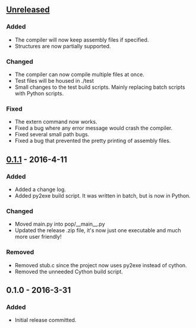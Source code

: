 ## [Unreleased]
### Added
- The compiler will now keep assembly files if specified.
- Structures are now partially supported.

### Changed
- The compiler can now compile multiple files at once.
- Test files will be housed in ./test
- Small changes to the test build scripts. Mainly replacing batch scripts with Python scripts.

### Fixed
- The extern command now works.
- Fixed a bug where any error message would crash the compiler.
- Fixed several small path bugs.
- Fixed a bug that prevented the pretty printing of assembly files.

## [0.1.1] - 2016-4-11
### Added
- Added a change log.
- Added py2exe build script. It was written in batch, but is now in Python.

### Changed
- Moved main.py into pop/\_\_main\_\_.py
- Updated the release .zip file, it's now just one executable and much more user friendly!

### Removed
- Removed stub.c since the project now uses py2exe instead of cython.
- Removed the unneeded Cython build script.

## 0.1.0 - 2016-3-31
### Added
- Initial release committed.

[Unreleased]: https://github.com/I8087/Pop/compare/v0.1.1...master
[0.1.1]: https://github.com/I8087/Pop/compare/v0.1...v0.1.1
